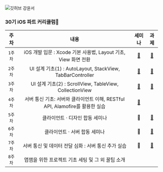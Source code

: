 ![깃허브 강윤서](https://user-images.githubusercontent.com/61109660/160546432-b28ec046-87b2-491e-912d-b5eccd6973b4.png)

### 30기 iOS 파트 커리큘럼🐣   
| 주차 | 내용 | 세미나 | 과제 |
|:----:|:-----:|:----:|:----:|
| `1주차` | iOS 개발 입문 : Xcode 기본 사용법, Layout 기초, View 화면 전환 |[🌱](https://github.com/30th-THE-SOPT-iOS-Part/KangYunSeo/pull/13) |[🌿](https://github.com/30th-THE-SOPT-iOS-Part/KangYunSeo/pull/2) | 
| `2주차` | UI 설계 기초(1) : AutoLayout, StackView, TabBarController |[🌱](https://github.com/30th-THE-SOPT-iOS-Part/KangYunSeo/pull/15) | [🌿](https://github.com/30th-THE-SOPT-iOS-Part/KangYunSeo/pull/4) | 
| `3주차` | UI 설계 기초(2) : ScrollView, TableView, CollectionView |[🌱](https://github.com/30th-THE-SOPT-iOS-Part/KangYunSeo/pull/11) | [🌿](https://github.com/30th-THE-SOPT-iOS-Part/KangYunSeo/pull/6) | 
| `4주차` | 서버 통신 기초: 서버와 클라이언트 이해, RESTful API, Alamofire를 활용한 실습 |[🌱](https://github.com/30th-THE-SOPT-iOS-Part/KangYunSeo/tree/main/Seminar/4th_seminar) |  | 
| `5주차` | 클라이언트 · 디자인 합동 세미나 | 🌱 | [🌿](https://github.com/TeamBehance/Behance-iOS/pull/9)|
|`6주차`| 클라이언트 · 서버 합동 세미나 | 🌱| [🌿](https://github.com/TeamBehance/Behance-iOS/pull/14)|
|`7주차`| 서버 통신 및 데이터 전달 심화 : 서버 통신 추가 실습 | 🌱 | [🌿](https://sulfuric-alphabet-33a.notion.site/Basic-iOS-7234adf27a7d4d5f9c53c6b61b604b2c) |
|`8주차`| 앱잼을 위한 프로젝트 기초 세팅 및 그 외 꿀팁 소개 | | |

</br>

<!--
### 30기 iOS 목표🐥
1. 도전과제까지는 꼭 해보기 ++ 심화과제까지 하며 더 좋음
2. 코드리뷰를 통해 배운 개념 추가 공부하고 정리하기
3. 세미나 때 따로 찾아보면 좋겠다고 말씀하신 것들 공부하기
4. 커밋 컨벤션 익히고 이에 따라 나누어 커밋하는 습관 들이기
-->
